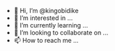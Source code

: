 - 👋 Hi, I’m @kingobidike
- 👀 I’m interested in ...
- 🌱 I’m currently learning ...
- 💞️ I’m looking to collaborate on ...
- 📫 How to reach me ...

<!---
kingobidike/kingobidike is a ✨ special ✨ repository because its `README.md` (this file) appears on your GitHub profile.
You can click the Preview link to take a look at your changes.
--->
